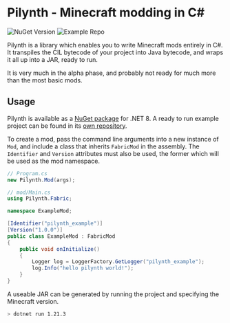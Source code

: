 # Pilynth - Minecraft modding in C#
![NuGet Version](https://img.shields.io/nuget/v/Pilynth?logo=nuget&color=blue)
![Example Repo](https://img.shields.io/badge/example-pilynth--example-%230d1117?logo=github)

Pilynth is a library which enables you to write Minecraft mods entirely in C#. It transpiles the CIL bytecode of your project into Java bytecode, and wraps it all up into a JAR, ready to run.

It is very much in the alpha phase, and probably not ready for much more than the most basic mods.

## Usage
Pilynth is available as a [NuGet package](https://www.nuget.org/packages/Pilynth) for .NET 8. A ready to run example project can be found in its [own repository](https://github.com/LameGrape/pilynth-example).

To create a mod, pass the command line arguments into a new instance of `Mod`, and include a class that inherits `FabricMod` in the assembly. The `Identifier` and `Version` attributes must also be used, the former which will be used as the mod namespace. 
```cs
// Program.cs
new Pilynth.Mod(args);
```
```cs
// mod/Main.cs
using Pilynth.Fabric;

namespace ExampleMod;

[Identifier("pilynth_example")]
[Version("1.0.0")]
public class ExampleMod : FabricMod
{
    public void onInitialize()
    {
        Logger log = LoggerFactory.GetLogger("pilynth_example");
        log.Info("hello pilynth world!");
    }
}
```
A useable JAR can be generated by running the project and specifying the Minecraft version. 
```sh
> dotnet run 1.21.3
```
